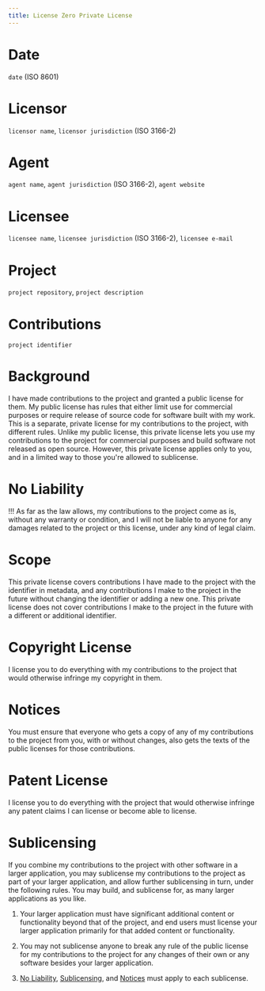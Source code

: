 ```yaml
---
title: License Zero Private License
---
```


# Date

`date` (ISO 8601)

# Licensor

`licensor name`, `licensor jurisdiction` (ISO 3166-2)

# Agent

`agent name`, `agent jurisdiction` (ISO 3166-2), `agent website`

# Licensee

`licensee name`, `licensee jurisdiction` (ISO 3166-2), `licensee e-mail`

# Project

`project repository`, `project description`

# Contributions

`project identifier`

# Background

I have made contributions to the project and granted a public license for them.  My public license has rules that either limit use for commercial purposes or require release of source code for software built with my work. This is a separate, private license for my contributions to the project, with different rules.  Unlike my public license, this private license lets you use my contributions to the project for commercial purposes and build software not released as open source.  However, this private license applies only to you, and in a limited way to those you're allowed to sublicense.

# No Liability

!!! As far as the law allows, my contributions to the project come as is, without any warranty or condition, and I will not be liable to anyone for any damages related to the project or this license, under any kind of legal claim.

# Scope

This private license covers contributions I have made to the project with the identifier in metadata, and any contributions I make to the project in the future without changing the identifier or adding a new one.  This private license does not cover contributions I make to the project in the future with a different or additional identifier.

# Copyright License

I license you to do everything with my contributions to the project that would otherwise infringe my copyright in them.

# Notices

You must ensure that everyone who gets a copy of any of my contributions to the project from you, with or without changes, also gets the texts of the public licenses for those contributions.

# Patent License

I license you to do everything with the project that would otherwise infringe any patent claims I can license or become able to license.

# Sublicensing

If you combine my contributions to the project with other software in a larger application, you may sublicense my contributions to the project as part of your larger application, and allow further sublicensing in turn, under the following rules. You may build, and sublicense for, as many larger applications as you like.

1. Your larger application must have significant additional content or functionality beyond that of the project, and end users must license your larger application primarily for that added content or functionality.

2. You may not sublicense anyone to break any rule of the public license for my contributions to the project for any changes of their own or any software besides your larger application.

3. [No Liability](#no-liability), [Sublicensing](#sublicensing), and [Notices](#notices) must apply to each sublicense.
